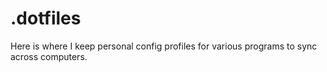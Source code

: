 # .dotfiles
Here is where I keep personal config profiles for various programs to sync across computers.
